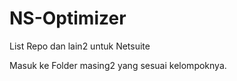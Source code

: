 # NS-Optimizer
List Repo dan lain2 untuk Netsuite

Masuk ke Folder masing2 yang sesuai kelompoknya.

